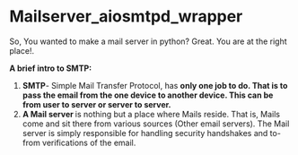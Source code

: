 # Mailserver_aiosmtpd_wrapper
So, You wanted to make a mail server in python? Great. You are at the right place!.

**A brief intro to SMTP:**
<ol>
<li>
 <b>SMTP</b>- Simple Mail Transfer Protocol, has <b>only one job to do. That is to pass the email from the one device to another device. This can be from user to server or server to server. </b>
  
</li>
  <li>
   <b> A Mail server </b>is nothing but a place where Mails reside. That is, Mails come and sit there from various sources (Other email servers). The Mail server is simply responsible for handling security handshakes and to-from verifications of the email.
    
  </li>
</ol>
